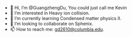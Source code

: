- 👋 Hi, I’m @GuangzhengDu, You could just call me Kevin
- 👀 I’m interested in Heavy ion collision.
- 🌱 I’m currently learning Condensed matter physics II.
- 💞️ I’m looking to collaborate on Sphenix.
- 📫 How to reach me: gd2610@columbia.edu.

<!---
GuangzhengDu/GuangzhengDu is a ✨ special ✨ repository because its `README.md` (this file) appears on your GitHub profile.
You can click the Preview link to take a look at your changes.
--->
